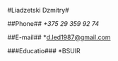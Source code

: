 #Liadzetski Dzmitry#

##Phone##
*+375 29 359 92 74*

##E-mail##
*d.led1987@gmail.com

###Educatio###
*BSUIR
